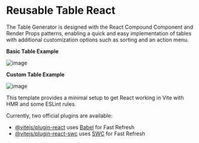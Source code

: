 # Reusable Table React


The Table Generator is designed with the React Compound Component and Render Props patterns, 
enabling a quick and easy implementation of tables with additional customization options such as sorting and an action menu.


**Basic Table Example**

![image](https://github.com/marincicp/reusable-table-react/assets/109846068/4b4e470f-b069-4a50-a711-fc3b78d497bf)



**Custom Table Example**

![image](https://github.com/marincicp/reusable-table-react/assets/109846068/3dbe50a1-ee69-40fc-bd52-4222ce9aeacb)

This template provides a minimal setup to get React working in Vite with HMR and some ESLint rules.

Currently, two official plugins are available:

- [@vitejs/plugin-react](https://github.com/vitejs/vite-plugin-react/blob/main/packages/plugin-react/README.md) uses [Babel](https://babeljs.io/) for Fast Refresh
- [@vitejs/plugin-react-swc](https://github.com/vitejs/vite-plugin-react-swc) uses [SWC](https://swc.rs/) for Fast Refresh
